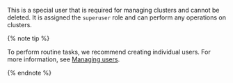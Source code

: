 This is a special user that is required for managing clusters and cannot be deleted. It is assigned the `superuser` role and can perform any operations on clusters.

{% note tip %}

To perform routine tasks, we recommend creating individual users. For more information, see [Managing users](../../managed-elasticsearch/operations/cluster-users.md).

{% endnote %}

